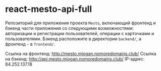 # react-mesto-api-full
Репозиторий для приложения проекта `Mesto`, включающий фронтенд и бэкенд части приложения со следующими возможностями: авторизации и регистрации пользователей, операции с карточками и пользователями. Бэкенд расположите в директории `backend/`, а фронтенд - в `frontend/`. 
  
Ссылка на фронтенд: http://mesto.mjogan.nomoredomains.club/
Ссылка на бэкенд: http://api.mesto.mjogan.nomoredomains.club/
IP-адрес: 84.252.137.18

